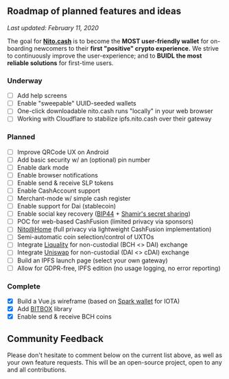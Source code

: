 ## Roadmap of planned features and ideas

_Last updated: February 11, 2020_

The goal for __[Nito.cash](https://nito.cash/)__ is to become the __MOST user-friendly wallet__ for on-boarding newcomers to their __first "positive" crypto experience.__ We strive to continuously improve the user-experience; and to __BUIDL the most reliable solutions__ for first-time users.

### Underway

- [ ] Add help screens
- [ ] Enable "sweepable" UUID-seeded wallets
- [ ] One-click downloadable nito.cash runs "locally" in your web browser
- [ ] Working with Cloudflare to stabilize ipfs.nito.cash over their gateway

### Planned

- [ ] Improve QRCode UX on Android
- [ ] Add basic security w/ an (optional) pin number
- [ ] Enable dark mode
- [ ] Enable browser notifications
- [ ] Enable send & receive SLP tokens
- [ ] Enable CashAccount support
- [ ] Merchant-mode w/ simple cash register
- [ ] Enable support for Dai (stablecoin)
- [ ] Enable social key recovery ([BIP44](https://github.com/bitcoin/bips/blob/master/bip-0044.mediawiki) + [Shamir's secret sharing](https://en.wikipedia.org/wiki/Shamir%27s_Secret_Sharing))
- [ ] POC for web-based CashFusion (limited privacy via sponsors)
- [ ] [Nito@Home](https://github.com/modenero/nito-home) (full privacy via lightweight CashFusion implementation)
- [ ] Semi-automatic coin selection/control of UXTOs
- [ ] Integrate [Liquality](https://liquality.io/) for non-custodial (BCH <> DAI) exchange
- [ ] Integrate [Uniswap](https://uniswap.io/) for non-custodial (DAI <> cDAI) exchange
- [ ] Build an IPFS launch page (select your own gateway)
- [ ] Allow for GDPR-free, IPFS edition (no usage logging, no error reporting)

### Complete

- [x] Build a Vue.js wireframe (based on [Spark wallet](https://spark.iota.org/) for IOTA)
- [x] Add [BITBOX](https://developer.bitcoin.com/bitbox) library
- [x] Enable send & receive BCH coins

## Community Feedback

Please don't hesitate to comment below on the current list above, as well as your own feature requests. This will be an open-source project, open to any and all contributions.
